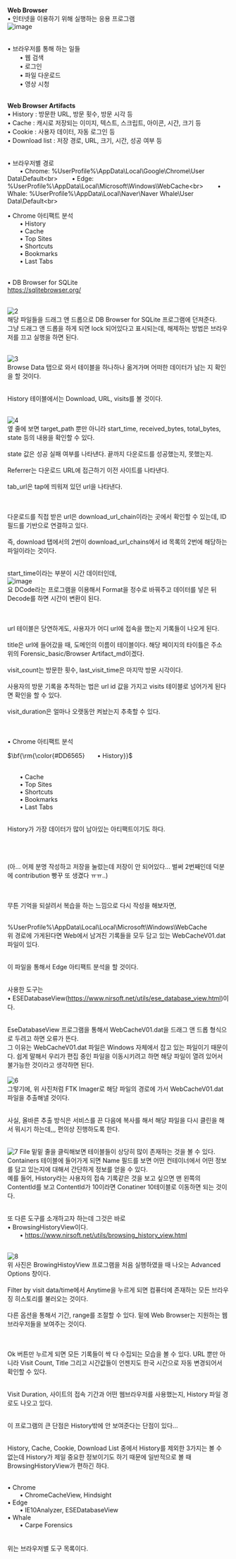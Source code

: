 **Web Browser**<br>
• 인터넷을 이용하기 위해 실행하는 응용 프로그램<br>
![image](https://github.com/user-attachments/assets/74917706-5915-4c50-b46b-f6594e52dfcb)<br><br>

• 브라우저를 통해 하는 일들<br>
  • 웹 검색<br>
  • 로그인<br>
  • 파일 다운로드<br>
  • 영상 시청<br><br>

**Web Browser Artifacts**<br>
• History : 방문한 URL, 방문 횟수, 방문 시각 등<br>
• Cache : 캐시로 저장되는 이미지, 텍스트, 스크립트, 아이콘, 시간, 크기 등<br>
• Cookie : 사용자 데이터, 자동 로그인 등<br>
• Download list : 저장 경로, URL, 크기, 시간, 성공 여부 등<br><br>

• 브라우저별 경로<br>
  • Chrome: %UserProfile%\AppData\Local\Google\Chrome\User Data\Default\<br>
  • Edge: %UserProfile%\AppData\Local\Microsoft\Windows\WebCache\<br>
  • Whale: %UserProfile%\AppData\Local\Naver\Naver Whale\User Data\Default\<br><br>

• Chrome 아티팩트 분석<br>
  • History<br>
  • Cache<br>
  • Top Sites<br>
  • Shortcuts<br>
  • Bookmarks<br>
  • Last Tabs<br><br>

• DB Browser for SQLite<br>
https://sqlitebrowser.org/<br><br>

![2](https://github.com/user-attachments/assets/a345d74b-a78a-44e5-91cb-6ed198b7046e)<br>
해당 파일들을 드래그 앤 드롭으로 DB Browser for SQLite 프로그램에 던져준다.<br>
그냥 드래그 앤 드롭을 하게 되면 lock 되어있다고 표시되는데, 해제하는 방법은 브라우저를 끄고 실행을 하면 된다.<br><br>

![3](https://github.com/user-attachments/assets/e24089e5-2e0b-42f2-a787-3a1fd5a6a997)<br>
Browse Data 탭으로 와서 테이블을 하나하나 옮겨가며 어떠한 데이터가 남는 지 확인을 할 것이다.<br><br>

History 테이블에서는 Download, URL, visits를 볼 것이다.<br><br>

![4](https://github.com/user-attachments/assets/c73222ec-4326-424a-8729-76353148cc2a)<br>
옆 줄에 보면 target_path 뿐만 아니라 start_time, received_bytes, total_bytes, state 등의 내용을 확인할 수 있다.<br><br>
state 값은 성공 실패 여부를 나타낸다. 끝까지 다운로드를 성공했는지, 못했는지.<br><br>
Referrer는 다운로드 URL에 접근하기 이전 사이트를 나타낸다.<br><br>
tab_url은 tap에 띄워져 있던 url을 나타낸다.<br><br><br>

다운로드를 직접 받은 url은 download_url_chain이라는 곳에서 확인할 수 있는데, ID 필드를 기반으로 연결하고 있다.<br><br>
즉, download 탭에서의 2번이 download_url_chains에서 id 목록의 2번에 해당하는 파일이라는 것이다.<br><br>

start_time이라는 부분이 시간 데이터인데,<br>
![image](https://github.com/user-attachments/assets/03516db2-fe08-4b06-baf3-072e33b40f3b)<br>
요 DCode라는 프로그램을 이용해서 Format을 정수로 바꿔주고 데이터를 넣은 뒤 Decode를 하면 시간이 변환이 된다.<br><br><br>

url 테이블은 당연하게도, 사용자가 어디 url에 접속을 했는지 기록들이 나오게 된다.<br><br>
title은 url에 들어갔을 때, 도메인의 이름이 테이블이다. 해당 페이지의 타이틀은 주소 위의 Forensic_basic/Browser Artifact_md이겠다.<br><br>
visit_count는 방문한 횟수, last_visit_time은 마지막 방문 시각이다.<br><br>
사용자의 방문 기록을 추적하는 법은 url id 값을 가지고 visits 테이블로 넘어가게 된다면 확인을 할 수 있다.<br><br>
visit_duration은 얼마나 오랫동안 켜놨는지 추축할 수 있다.<br><br><br>

• Chrome 아티팩트 분석<br>
<p>$\bf{\rm{\color{#DD6565}  • History}}$</p><br>
  • Cache<br>
  • Top Sites<br>
  • Shortcuts<br>
  • Bookmarks<br>
  • Last Tabs<br><br>

History가 가장 데이터가 많이 남아있는 아티팩트이기도 하다.<br><br><br><br>

(아... 어제 분명 작성하고 저장을 눌렀는데 저장이 안 되어있다... 벌써 2번째인데 덕분에 contribution 빵꾸 또 생겼다 ㅠㅠ..)<br><br><br>

무튼 기억을 되살려서 복습을 하는 느낌으로 다시 작성을 해보자면,<br><br>

%UserProfile%\AppData\Local\Local\Microsoft\Windows\WebCache<br>
위 경로에 가게된다면 Web에서 남겨진 기록들을 모두 담고 있는 WebCacheV01.dat 파일이 있다.<br><br>

이 파일을 통해서 Edge 아티팩트 분석을 할 것이다.<br><br>

사용한 도구는<br>
• ESEDatabaseView(https://www.nirsoft.net/utils/ese_database_view.html)이다.<br><br>

EseDatabaseView 프로그램을 통해서 WebCacheV01.dat을 드래그 앤 드롭 형식으로 두려고 하면 오류가 뜬다.<br>
그 이유는 WebCacheV01.dat 파일은 Windows 자체에서 잡고 있는 파일이기 때문이다. 쉽게 말해서 우리가 편집 중인 파일을 이동시키려고 하면 해당 파일이 열려 있어서 불가능한 것이라고 생각하면 된다.<br><br>
![6](https://github.com/user-attachments/assets/8547dc01-1ec1-4ffb-92c5-fe309ac5cb22)<br>
그렇기에, 위 사진처럼 FTK Imager로 해당 파일의 경로에 가서 WebCacheV01.dat 파일을 추출해낼 것이다.<br><br>

사실, 올바른 추출 방식은 서비스를 끈 다음에 복사를 해서 해당 파일을 다시 클린을 해서 뭐시기 하는데,,, 편의상 진행하도록 한다.<br><br>

![7](https://github.com/user-attachments/assets/661eb138-4363-4858-967a-b6be949be41f)
File 밑밑 줄을 클릭해보면 테이블들이 상당히 많이 존재하는 것을 볼 수 있다.<br>
Containers 테이블에 들어가게 되면 Name 필드를 보면 어떤 컨테이너에서 어떤 정보를 담고 있는지에 대해서 간단하게 정보를 얻을 수 있다.<br>
예를 들어, History라는 사용자의 접속 기록같은 것을 보고 싶으면 맨 왼쪽의 ContentId를 보고 ContentId가 10이라면 Conatiner 10테이블로 이동하면 되는 것이다.<br><br>

또 다른 도구를 소개하고자 하는데 그것은 바로<br>
• BrowsingHistoryView이다.<br>
  • https://www.nirsoft.net/utils/browsing_history_view.html<br><br>

![8](https://github.com/user-attachments/assets/a4afb3a5-b389-400a-8daa-6b81711496e0)<br>
위 사진은 BrowingHistoyView 프로그램을 처음 실행하였을 때 나오는 Advanced Options 창이다.<br><br>
Filter by visit data/time에서 Anytime을 누르게 되면 컴퓨터에 존재하는 모든 브라우징 히스토리를 불러오는 것이다.<br><br>
다른 옵션을 통해서 기간, range를 조절할 수 있다. 밑에 Web Browser는 지원하는 웹 브라우저들을 보여주는 것이다.<br><br><br>

Ok 버튼만 누르게 되면 모든 기록들이 싹 다 수집되는 모습을 볼 수 있다. URL 뿐만 아니라 Visit Count, Title 그리고 시간값들이 언젠지도 한국 시간으로 자동 변경되어서 확인할 수 있다.<br><br>

Visit Duration, 사이트의 접속 기간과 어떤 웹브라우저를 사용했는지, History 파일 경로도 나오고 있다.<br><br>

이 프로그램의 큰 단점은 History밖에 안 보여준다는 단점이 있다...<br><Br>

History, Cache, Cookie, Download List 중에서 History를 제외한 3가지는 볼 수 없는데 History가 제일 중요한 정보이기도 하기 때문에 일반적으로 볼 때 BrowsingHistoryView가 편하긴 하다.<br><Br>

• Chrome<br>
  • ChromeCacheView, Hindsight<br>
• Edge<br>
  • IE10Analyzer, ESEDatabaseView<br>
• Whale<br>
  • Carpe Forensics<br><br><br>
위는 브라우저별 도구 목록이다.<br>






<br>


